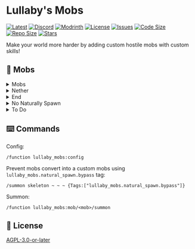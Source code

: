 # Lullaby's Mobs

[![Latest](https://img.shields.io/github/v/release/lullaby6/lullaby-mobs-data-pack?color=blueviolet&logo=github)](https://github.com/lullaby6/lullaby-mobs-data-pack/releases)
[![Discord](https://img.shields.io/discord/1327308441324097681?label=discord&color=blue&logo=discord)](https://discord.gg/5UdcDa5xNC)
[![Modrinth](https://img.shields.io/modrinth/dt/lullabys-mobs?label=modrinth&logo=modrinth)](https://modrinth.com/datapack/lullabys-mobs)
[![License](https://img.shields.io/badge/license-mit-green)](https://github.com/lullaby6/lullaby-mobs-data-pack/blob/main/LICENSE)
[![Issues](https://img.shields.io/github/issues/lullaby6/lullaby-mobs-data-pack?color=orange&logo=github)](https://github.com/lullaby6/lullaby-mobs-data-pack/issues)
[![Code Size](https://img.shields.io/github/languages/code-size/lullaby6/lullaby-mobs-data-pack?color=purple&logoColor=white)](https://github.com/lullaby6/lullaby-mobs-data-pack)
[![Repo Size](https://img.shields.io/github/repo-size/lullaby6/lullaby-mobs-data-pack?logo=dropbox&color=red)](https://github.com/lullaby6/lullaby-mobs-data-pack)
[![Stars](https://img.shields.io/github/stars/lullaby6/lullaby-mobs-data-pack?logo=github&color=yellow)](https://github.com/lullaby6/lullaby-mobs-data-pack/stargazers)

Make your world more harder by adding custom hostile mobs with custom skills!

## 👾 Mobs

<details>
    <summary>Mobs</summary>

    - Angel
    - Black Wolf
    - Ent
    - Golden Skeleton
    - Minotaur
    - Mummy
    - Skeleton Hunter
    - Spawner Zombie
    - Stalker Block
    - Thunder Drowned
    - Yeti
    - Spectral Assassin
    - Bloody Skeleton
    - Cactus Knight

</details>

<details>
    <summary>Nether</summary>

    - Blaze Tower
    - Blaze Knight
    - Dark Wither Skeleton

</details>

<details>
    <summary>End</summary>

    - Iso

</details>

<details>
    <summary>No Naturally Spawn</summary>

    - Corrupted Irom Golem

</details>

<details>
    <summary>To Do</summary>

    - Triple Skeleton
    - Shadow
    - Necromancer
    - Mother Spider
    - Cobweb Spider
    - Chariot
    - Enye
    - Demonic Eye
    - Rush
    - Oni
    - Sculk Knight
    - Guardian Robot
    - Snowden
    - Undying Totem

</details>

## ⌨️ Commands

Config:

```mcfunction
/function lullaby_mobs:config
```

Prevent mobs convert into a custom mobs using `lullaby_mobs.natural_spawn.bypass` tag:

```mcfunction
/summon skeleton ~ ~ ~ {Tags:["lullaby_mobs.natural_spawn.bypass"]}
```

Summon:

```mcfunction
/function lullaby_mobs:mob/<mob>/summon
```

## 🪪 License

[AGPL-3.0-or-later](https://github.com/lullaby6/lullaby-mobs-data-pack/blob/main/LICENSE)